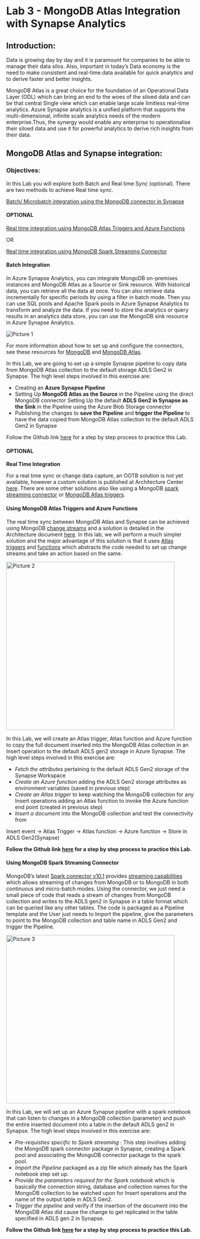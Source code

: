 # Lab 3 - MongoDB Atlas Integration with Synapse Analytics

## Introduction:

Data is growing day by day and it is paramount for companies to be able to manage their data silos. Also, important in today’s Data economy is the need to make consistent and real-time data available for quick analytics and to derive faster and better insights.

MongoDB Atlas is a great choice for the foundation of an Operational Data Layer (ODL) which can bring an end to the woes of the siloed data and can be that central Single view which can enable large scale limitless real-time analytics. Azure Synapse analytics is a unified platform that supports the multi-dimensional, infinite scale  analytics needs of the modern enterprise.Thus, the synergy would enable any enterprise to operationalise their siloed data and use it for powerful analytics to derive rich insights from their data.

## MongoDB Atlas and Synapse integration:

### Objectives:

In this Lab you will explore both Batch and Real time Sync (optional). There are two methods to achieve Real time sync.

[Batch/ Microbatch integration using the MongoDB connector in Synapse](#batch-integration)

#### OPTIONAL

[Real time integration using MongoDB Atlas Triggers and Azure Functions](#using-mongodb-atlas-triggers-and-azure-functions)

OR

[Real time integration using MongoDB Spark Streaming Connector](#using-mongodb-spark-streaming-connector)

#### Batch Integration

In Azure Synapse Analytics, you can integrate MongoDB on-premises instances and MongoDB Atlas as a Source or Sink resource. With historical data, you can retrieve all the data at once. You can also retrieve data incrementally for specific periods by using a filter in batch mode. Then you can use SQL pools and Apache Spark pools in Azure Synapse Analytics to transform and analyze the data. If you need to store the analytics or query results in an analytics data store, you can use the MongoDB sink resource in Azure Synapse Analytics.

![Picture 1](https://github.com/mongodb-partners/Azure_Champion_Lab3_Synapse_Integration/assets/104025201/9368e051-32ea-4259-b246-9bcbf06aeb66)


For more information about how to set up and configure the connectors, see these resources for [MongoDB](https://learn.microsoft.com/en-us/azure/data-factory/connector-mongodb?tabs=data-factory) and [MongoDB Atlas](https://learn.microsoft.com/en-us/azure/data-factory/connector-mongodb-atlas?tabs=data-factory). 

In this Lab, we are going to set up a simple Synapse pipeline to copy data from MongoDB Atlas collection to the default storage ADLS Gen2 in Synapse. The high level steps involved in this exercise are:  
* Creating an **Azure Synapse Pipeline**
* Setting Up **MongoDB Atlas as the Source** in the Pipeline using the direct MongoDB connector
Setting Up the default **ADLS Gen2 in Synapse as the Sink** in the Pipeline using the Azure Blob Storage connector
* Publishing the changes to **save the Pipeline** and **trigger the Pipeline** to have the data copied from MongoDB Atlas collection to the default ADLS Gen2 in Synapse

Follow the Github link [here](https://github.com/mongodb-partners/Azure_Synapse_Batch_Integration_MongoDBConnector) for a step by step process to practice this Lab.

#### OPTIONAL

**Real Time Integration**   

For a real time sync or change data capture, an OOTB solution is not yet available, however a custom solution is published at Architecture Center [here](https://learn.microsoft.com/en-us/azure/architecture/example-scenario/analytics/azure-synapse-analytics-integrate-mongodb-atlas). There are some other solutions also like using a MongoDB [spark streaming connector](https://www.mongodb.com/blog/post/introducing-mongodb-spark-connector-version-10-1) or [MongoDB Atlas triggers](https://www.mongodb.com/docs/atlas/app-services/triggers/).

#### Using MongoDB Atlas Triggers and Azure Functions

The real time sync between MongoDB Atlas and Synapse can be achieved using MongoDB [change streams](https://www.mongodb.com/docs/manual/changeStreams/) and a solution is detailed in the Architecture document [here](https://learn.microsoft.com/en-us/azure/architecture/example-scenario/analytics/azure-synapse-analytics-integrate-mongodb-atlas). In this lab, we will perform a much simpler solution and the major advantage of this solution is that it uses [Atlas triggers](https://www.mongodb.com/docs/atlas/app-services/triggers/) and [functions](https://www.mongodb.com/docs/atlas/app-services/functions/) which abstracts the code needed to set up change streams and take an action based on the same.

<img width="452" alt="Picture 2" src="https://github.com/mongodb-partners/Azure_Champion_Lab3_Synapse_Integration/assets/104025201/83f9606d-9308-41a0-b184-3fab75013ef0">

In this Lab, we will create an Atlas trigger, Atlas function and Azure function to copy the full document inserted into the MongoDB Atlas collection in an Insert operation to the default ADLS gen2 storage in Azure Synapse. The high level steps involved in this exercise are:

* _Fetch the attributes_ pertaining to the default ADLS Gen2 storage of the Synapse Workspace
* _Create an Azure function_ adding the ADLS Gen2 storage attributes as environment variables (saved in previous step)
* _Create an Atlas trigger_ to keep watching the MongoDB collection for any Insert operations adding an Atlas function to invoke the Azure function end point (created in previous step)
* _Insert a document_ into the MongoDB collection and test the connectivity from 

Insert event -> Atlas Trigger -> Atlas function -> Azure function -> Store in ADLS Gen2(Synapse)

**Follow the Github link [here](https://github.com/mongodb-partners/Azure_Synapse_RealTimeSync_Using_AtlasTrigger_and_AzureFunction) for a step by step process to practice this Lab.**

#### Using MongoDB Spark Streaming Connector

MongoDB’s latest [Spark connector v10.1](https://www.mongodb.com/blog/post/introducing-mongodb-spark-connector-version-10-1)  provides [streaming capabilities](https://www.mongodb.com/docs/spark-connector/current/structured-streaming/) which allows streaming of changes from MongoDB or to MongoDB in both continuous and micro-batch modes. Using the connector, we just need a small piece of code that reads a stream of changes from MongoDB collection and writes to the ADLS gen2 in Synapse in a table format which can be queried like any other tables. The code is packaged as a Pipeline template and the User just needs to Import the pipeline, give the parameters to point to the MongoDB collection and table name in ADLS Gen2 and trigger the Pipeline.

<img width="452" alt="Picture 3" src="https://github.com/mongodb-partners/Azure_Champion_Lab3_Synapse_Integration/assets/104025201/39deab35-76f1-433c-acc1-1510eb783775">

In this Lab, we will set up an Azure Synapse pipeline with a spark notebook that can listen to changes in  a MongoDB collection (parameter) and push the entire inserted document into a table in the default ADLS gen2 in Synapse. The high level steps involved in this exercise are:

* _Pre-requisties specific to Spark streaming_ : This step involves adding the MongoDB spark connector package in Synapse, creating a Spark pool and associating the MongoDB connector package to the spark pool.
* _Import the Pipeline_ packaged as a zip file which already has the Spark notebook step set up.
* _Provide the parameters required for the Spark notebook_ which is basically the connection string, database and collection names for the MongoDB collection to be watched upon for Insert operations and the name of the output table in ADLS Gen2.
* _Trigger the pipeline_ and verify if the insertion of the document into the MongoDB Atlas did cause the change to get replicated in the table specified in ADLS gen 2 in Synapse.

**Follow the Github link [here](https://github.com/mongodb-partners/Synapse-Spark-Streaming) for a step by step process to practice this Lab.**

















